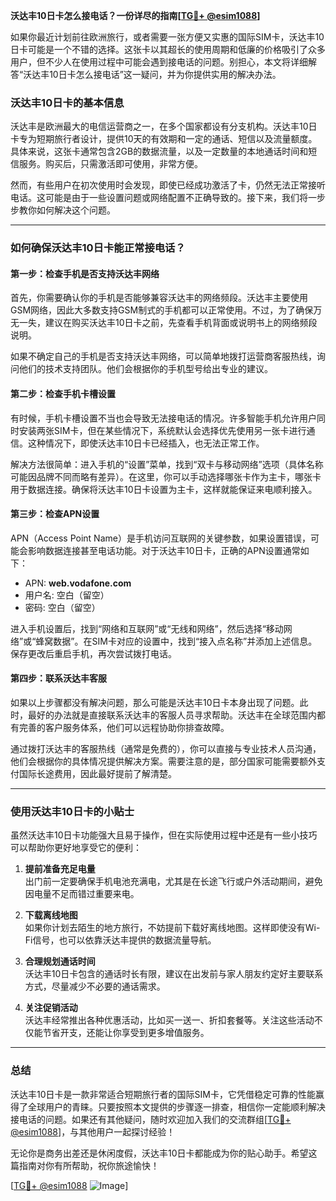 **沃达丰10日卡怎么接电话？一份详尽的指南[[TG💪+ @esim1088](https://t.me/s/esim1088)]**

如果你最近计划前往欧洲旅行，或者需要一张方便又实惠的国际SIM卡，沃达丰10日卡可能是一个不错的选择。这张卡以其超长的使用周期和低廉的价格吸引了众多用户，但不少人在使用过程中可能会遇到接电话的问题。别担心，本文将详细解答“沃达丰10日卡怎么接电话”这一疑问，并为你提供实用的解决办法。

### 沃达丰10日卡的基本信息

沃达丰是欧洲最大的电信运营商之一，在多个国家都设有分支机构。沃达丰10日卡专为短期旅行者设计，提供10天的有效期和一定的通话、短信以及流量额度。具体来说，这张卡通常包含2GB的数据流量，以及一定数量的本地通话时间和短信服务。购买后，只需激活即可使用，非常方便。

然而，有些用户在初次使用时会发现，即使已经成功激活了卡，仍然无法正常接听电话。这可能是由于一些设置问题或网络配置不正确导致的。接下来，我们将一步步教你如何解决这个问题。

---

### 如何确保沃达丰10日卡能正常接电话？

#### 第一步：检查手机是否支持沃达丰网络
首先，你需要确认你的手机是否能够兼容沃达丰的网络频段。沃达丰主要使用GSM网络，因此大多数支持GSM制式的手机都可以正常使用。不过，为了确保万无一失，建议在购买沃达丰10日卡之前，先查看手机背面或说明书上的网络频段说明。

如果不确定自己的手机是否支持沃达丰网络，可以简单地拨打运营商客服热线，询问他们的技术支持团队。他们会根据你的手机型号给出专业的建议。

#### 第二步：检查手机卡槽设置
有时候，手机卡槽设置不当也会导致无法接电话的情况。许多智能手机允许用户同时安装两张SIM卡，但在某些情况下，系统默认会选择优先使用另一张卡进行通信。这种情况下，即使沃达丰10日卡已经插入，也无法正常工作。

解决方法很简单：进入手机的“设置”菜单，找到“双卡与移动网络”选项（具体名称可能因品牌不同而略有差异）。在这里，你可以手动选择哪张卡作为主卡，哪张卡用于数据连接。确保将沃达丰10日卡设置为主卡，这样就能保证来电顺利接入。

#### 第三步：检查APN设置
APN（Access Point Name）是手机访问互联网的关键参数，如果设置错误，可能会影响数据连接甚至电话功能。对于沃达丰10日卡，正确的APN设置通常如下：

- APN: **web.vodafone.com**
- 用户名: 空白（留空）
- 密码: 空白（留空）

进入手机设置后，找到“网络和互联网”或“无线和网络”，然后选择“移动网络”或“蜂窝数据”。在SIM卡对应的设置中，找到“接入点名称”并添加上述信息。保存更改后重启手机，再次尝试拨打电话。

#### 第四步：联系沃达丰客服
如果以上步骤都没有解决问题，那么可能是沃达丰10日卡本身出现了问题。此时，最好的办法就是直接联系沃达丰的客服人员寻求帮助。沃达丰在全球范围内都有完善的客户服务体系，他们可以远程协助你排查故障。

通过拨打沃达丰的客服热线（通常是免费的），你可以直接与专业技术人员沟通，他们会根据你的具体情况提供解决方案。需要注意的是，部分国家可能需要额外支付国际长途费用，因此最好提前了解清楚。

---

### 使用沃达丰10日卡的小贴士

虽然沃达丰10日卡功能强大且易于操作，但在实际使用过程中还是有一些小技巧可以帮助你更好地享受它的便利：

1. **提前准备充足电量**  
   出门前一定要确保手机电池充满电，尤其是在长途飞行或户外活动期间，避免因电量不足而错过重要来电。

2. **下载离线地图**  
   如果你计划去陌生的地方旅行，不妨提前下载好离线地图。这样即使没有Wi-Fi信号，也可以依靠沃达丰提供的数据流量导航。

3. **合理规划通话时间**  
   沃达丰10日卡包含的通话时长有限，建议在出发前与家人朋友约定好主要联系方式，尽量减少不必要的通话需求。

4. **关注促销活动**  
   沃达丰经常推出各种优惠活动，比如买一送一、折扣套餐等。关注这些活动不仅能节省开支，还能让你享受到更多增值服务。

---

### 总结

沃达丰10日卡是一款非常适合短期旅行者的国际SIM卡，它凭借稳定可靠的性能赢得了全球用户的青睐。只要按照本文提供的步骤逐一排查，相信你一定能顺利解决接电话的问题。如果还有其他疑问，随时欢迎加入我们的交流群组[[TG💪+ @esim1088](https://t.me/s/esim1088)]，与其他用户一起探讨经验！

无论你是商务出差还是休闲度假，沃达丰10日卡都能成为你的贴心助手。希望这篇指南对你有所帮助，祝你旅途愉快！ 

[[TG💪+ @esim1088](https://t.me/s/esim1088) ![Image](https://i.postimg.cc/4NQfJmqS/Snipaste-2025-05-13-00-14-12.png)]